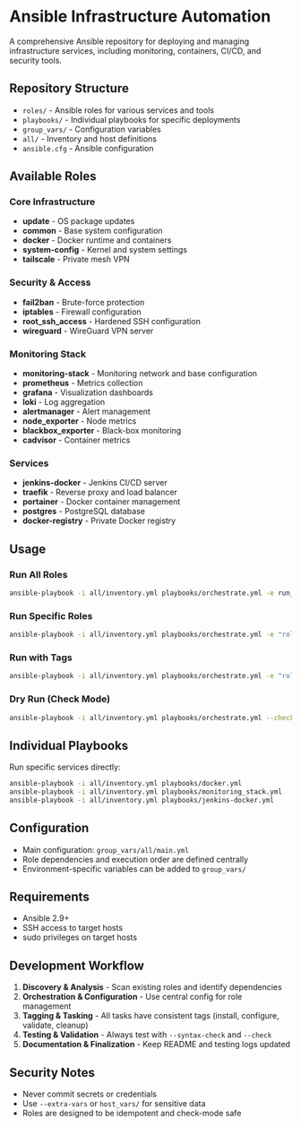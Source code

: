 # Ansible Infrastructure Automation

A comprehensive Ansible repository for deploying and managing infrastructure services, including monitoring, containers, CI/CD, and security tools.

## Repository Structure

- `roles/` - Ansible roles for various services and tools
- `playbooks/` - Individual playbooks for specific deployments
- `group_vars/` - Configuration variables
- `all/` - Inventory and host definitions
- `ansible.cfg` - Ansible configuration

## Available Roles

### Core Infrastructure
- **update** - OS package updates
- **common** - Base system configuration
- **docker** - Docker runtime and containers
- **system-config** - Kernel and system settings
- **tailscale** - Private mesh VPN

### Security & Access
- **fail2ban** - Brute-force protection
- **iptables** - Firewall configuration
- **root_ssh_access** - Hardened SSH configuration
- **wireguard** - WireGuard VPN server

### Monitoring Stack
- **monitoring-stack** - Monitoring network and base configuration
- **prometheus** - Metrics collection
- **grafana** - Visualization dashboards
- **loki** - Log aggregation
- **alertmanager** - Alert management
- **node_exporter** - Node metrics
- **blackbox_exporter** - Black-box monitoring
- **cadvisor** - Container metrics

### Services
- **jenkins-docker** - Jenkins CI/CD server
- **traefik** - Reverse proxy and load balancer
- **portainer** - Docker container management
- **postgres** - PostgreSQL database
- **docker-registry** - Private Docker registry

## Usage

### Run All Roles
```bash
ansible-playbook -i all/inventory.yml playbooks/orchestrate.yml -e run_all_roles=true
```

### Run Specific Roles
```bash
ansible-playbook -i all/inventory.yml playbooks/orchestrate.yml -e "roles_enabled=['docker', 'prometheus']"
```

### Run with Tags
```bash
ansible-playbook -i all/inventory.yml playbooks/orchestrate.yml -e "roles_enabled=['docker']" -t install
```

### Dry Run (Check Mode)
```bash
ansible-playbook -i all/inventory.yml playbooks/orchestrate.yml --check -e run_all_roles=true
```

## Individual Playbooks

Run specific services directly:
```bash
ansible-playbook -i all/inventory.yml playbooks/docker.yml
ansible-playbook -i all/inventory.yml playbooks/monitoring_stack.yml
ansible-playbook -i all/inventory.yml playbooks/jenkins-docker.yml
```

## Configuration

- Main configuration: `group_vars/all/main.yml`
- Role dependencies and execution order are defined centrally
- Environment-specific variables can be added to `group_vars/`

## Requirements

- Ansible 2.9+
- SSH access to target hosts
- sudo privileges on target hosts

## Development Workflow

1. **Discovery & Analysis** - Scan existing roles and identify dependencies
2. **Orchestration & Configuration** - Use central config for role management
3. **Tagging & Tasking** - All tasks have consistent tags (install, configure, validate, cleanup)
4. **Testing & Validation** - Always test with `--syntax-check` and `--check`
5. **Documentation & Finalization** - Keep README and testing logs updated

## Security Notes

- Never commit secrets or credentials
- Use `--extra-vars` or `host_vars/` for sensitive data
- Roles are designed to be idempotent and check-mode safe
